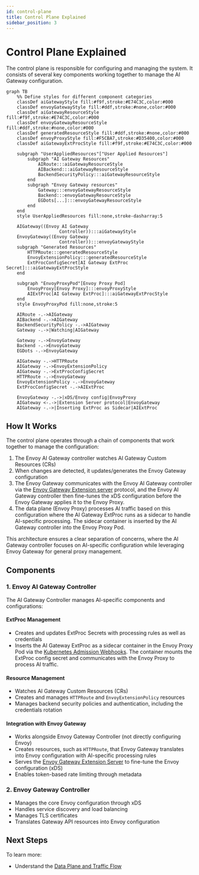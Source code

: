 ```yaml
---
id: control-plane
title: Control Plane Explained
sidebar_position: 3
---
```


# Control Plane Explained

The control plane is responsible for configuring and managing the system. It consists of several key components working together to manage the AI Gateway configuration.

```mermaid
graph TB
    %% Define styles for different component categories
    classDef aiGatewayStyle fill:#f9f,stroke:#E74C3C,color:#000
    classDef envoyGatewayStyle fill:#ddf,stroke:#none,color:#000
    classDef aiGatewayResourceStyle fill:#f9f,stroke:#E74C3C,color:#000
    classDef envoyGatewayResourceStyle fill:#ddf,stroke:#none,color:#000
    classDef generatedResourceStyle fill:#ddf,stroke:#none,color:#000
    classDef envoyProxyStyle fill:#F5CBA7,stroke:#D35400,color:#000
    classDef aiGatewayExtProcStyle fill:#f9f,stroke:#E74C3C,color:#000

    subgraph "UserAppliedResources"["User Applied Resources"]
        subgraph "AI Gateway Resources"
            AIRoute:::aiGatewayResourceStyle
            AIBackend:::aiGatewayResourceStyle
            BackendSecurityPolicy:::aiGatewayResourceStyle
        end
        subgraph "Envoy Gateway resources"
            Gateway:::envoyGatewayResourceStyle
            Backend:::envoyGatewayResourceStyle
            EGDots[...]:::envoyGatewayResourceStyle
        end
    end
    style UserAppliedResources fill:none,stroke-dasharray:5

    AIGateway((Envoy AI Gateway
                    Controller)):::aiGatewayStyle
    EnvoyGateway((Envoy Gateway
                    Controller)):::envoyGatewayStyle
    subgraph "Generated Resources"
        HTTPRoute:::generatedResourceStyle
        EnvoyExtensionPolicy:::generatedResourceStyle
        ExtProcConfigSecret[AI Gateway ExtProc Secret]:::aiGatewayExtProcStyle
    end

    subgraph "EnvoyProxyPod"[Envoy Proxy Pod]
        EnvoyProxy[Envoy Proxy]:::envoyProxyStyle
        AIExtProc[AI Gateway ExtProc]:::aiGatewayExtProcStyle
    end
    style EnvoyProxyPod fill:none,stroke:5

    AIRoute -.->AIGateway
    AIBackend -.->AIGateway
    BackendSecurityPolicy -.->AIGateway
    Gateway -.->|Watching|AIGateway

    Gateway -.->EnvoyGateway
    Backend -.->EnvoyGateway
    EGDots -.->EnvoyGateway

    AIGateway -.->HTTPRoute
    AIGateway -.->EnvoyExtensionPolicy
    AIGateway -.->ExtProcConfigSecret
    HTTPRoute -.->EnvoyGateway
    EnvoyExtensionPolicy -.->EnvoyGateway
    ExtProcConfigSecret -.->AIExtProc

    EnvoyGateway -.->|xDS/Envoy config|EnvoyProxy
    AIGateway <-.->|Extension Server protocol|EnvoyGateway
    AIGateway -.->|Inserting ExtProc as Sidecar|AIExtProc
```

## How It Works

The control plane operates through a chain of components that work together to manage the configuration:

1. The Envoy AI Gateway controller watches AI Gateway Custom Resources (CRs)
2. When changes are detected, it updates/generates the Envoy Gateway configuration
3. The Envoy Gateway communicates with the Envoy AI Gateway controller via the [Envoy Gateway Extension server](https://gateway.envoyproxy.io/docs/tasks/extensibility/extension-server/) protocol, and the Envoy AI Gateway controller then fine-tunes the xDS configuration before the Envoy Gateway applies it to the Envoy Proxy.
4. The data plane (Envoy Proxy) processes AI traffic based on this configuration where the AI Gateway ExtProc runs as a sidecar to handle AI-specific processing. The sidecar container is inserted by the AI Gateway controller into the Envoy Proxy Pod.

This architecture ensures a clear separation of concerns, where the AI Gateway controller focuses on AI-specific configuration while leveraging Envoy Gateway for general proxy management.

## Components

### 1. Envoy AI Gateway Controller
The AI Gateway Controller manages AI-specific components and configurations:

#### ExtProc Management
- Creates and updates ExtProc Secrets with processing rules as well as credentials
- Inserts the AI Gateway ExtProc as a sidecar container in the Envoy Proxy Pod via the [Kubernetes Admission Webhooks](https://kubernetes.io/docs/reference/access-authn-authz/extensible-admission-controllers/). The container mounts the ExtProc config secret and communicates with the Envoy Proxy to process AI traffic.

#### Resource Management
- Watches AI Gateway Custom Resources (CRs)
- Creates and manages `HTTPRoute` and `EnvoyExtensionPolicy` resources
- Manages backend security policies and authentication, including the credentials rotation

#### Integration with Envoy Gateway
- Works alongside Envoy Gateway Controller (not directly configuring Envoy)
- Creates resources, such as `HTTPRoute`, that Envoy Gateway translates into Envoy configuration with AI-specific processing rules
- Serves the [Envoy Gateway Extension Server](https://gateway.envoyproxy.io/docs/tasks/extensibility/extension-server/) to fine-tune the Envoy configuration (xDS)
- Enables token-based rate limiting through metadata

### 2. Envoy Gateway Controller
- Manages the core Envoy configuration through xDS
- Handles service discovery and load balancing
- Manages TLS certificates
- Translates Gateway API resources into Envoy configuration

## Next Steps

To learn more:
- Understand the [Data Plane and Traffic Flow](./data-plane.md)
